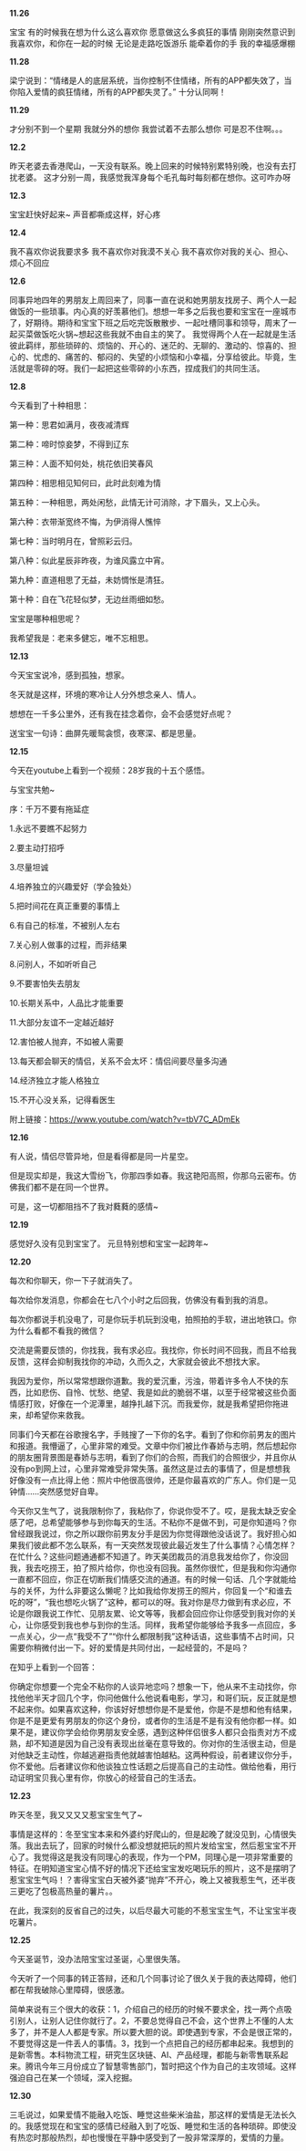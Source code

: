 **11.26** 


宝宝
有的时候我在想为什么这么喜欢你
愿意做这么多疯狂的事情
刚刚突然意识到
我喜欢你，和你在一起的时候
无论是走路吃饭游乐
能牵着你的手
我的幸福感爆棚

**11.28** 


梁宁说到：“情绪是人的底层系统，当你控制不住情绪，所有的APP都失效了，当你陷入爱情的疯狂情绪，所有的APP都失灵了。”
十分认同啊！

**11.29** 

才分别不到一个星期
我就分外的想你
我尝试着不去那么想你
可是忍不住啊。。。

**12.2** 

昨天老婆去香港爬山，一天没有联系。晚上回来的时候特别累特别晚，也没有去打扰老婆。
这才分别一周，我感觉我浑身每个毛孔每时每刻都在想你。这可咋办呀

**12.3** 

宝宝赶快好起来~
声音都嘶成这样，好心疼

**12.4** 

我不喜欢你说我要求多
我不喜欢你对我漠不关心
我不喜欢你对我的关心、担心、烦心不回应

**12.6** 

同事异地四年的男朋友上周回来了，同事一直在说和她男朋友找房子、两个人一起做饭的一些琐事。内心真的好羡慕他们。想想一年多之后我也要和宝宝在一座城市了，好期待。期待和宝宝下班之后吃完饭散散步、一起吐槽同事和领导，周末了一起买菜做饭吃火锅~想起这些我就不由自主的笑了。
我觉得两个人在一起就是生活彼此羁绊，那些琐碎的、烦恼的、开心的、迷茫的、无聊的、激动的、惊喜的、担心的、忧虑的、痛苦的、郁闷的、失望的小烦恼和小幸福，分享给彼此。毕竟，生活就是零碎的呀。我们一起把这些零碎的小东西，捏成我们的共同生活。

**12.8** 

今天看到了十种相思：

第一种：思君如满月，夜夜减清辉

第二种：啼时惊妾梦，不得到辽东

第三种：人面不知何处，桃花依旧笑春风

第四种：相思相见知何曰，此时此刻难为情

第五种：一种相思，两处闲愁，此情无计可消除，才下眉头，又上心头。

第六种：衣带渐宽终不悔，为伊消得人憔悴

第七种：当时明月在，曾照彩云归。

第八种：似此星辰非昨夜，为谁风露立中宵。

第九种：直道相思了无益，未妨惆怅是清狂。

第十种：自在飞花轻似梦，无边丝雨细如愁。

宝宝是哪种相思呢？

我希望我是：老来多健忘，唯不忘相思。

**12.13** 

今天宝宝说冷，感到孤独，想家。

冬天就是这样，环境的寒冷让人分外想念亲人、情人。

想想在一千多公里外，还有我在挂念着你，会不会感觉好点呢？

送宝宝一句诗：曲屏先暖鸳衾惯，夜寒深、都是思量。

**12.15** 

今天在youtube上看到一个视频：28岁我的十五个感悟。

与宝宝共勉~

序：千万不要有拖延症

1.永远不要瞧不起努力 

2.要主动打招呼 

3.尽量坦诚 

4.培养独立的兴趣爱好（学会独处） 

5.把时间花在真正重要的事情上

6.有自己的标准，不被别人左右 

7.关心别人做事的过程，而非结果 

8.问别人，不如听听自己 

9.不要害怕失去朋友 

10.长期关系中，人品比才能重要

11.大部分友谊不一定越近越好 

12.害怕被人抛弃，不如被人需要 

13.每天都会聊天的情侣，关系不会太坏：情侣间要尽量多沟通

14.经济独立才能人格独立 

15.不开心没关系，记得看医生

附上链接：https://www.youtube.com/watch?v=tbV7C_ADmEk

**12.16** 

有人说，情侣尽管异地，但是看得都是同一片星空。

但是现实却是，我这大雪纷飞，你那四季如春。我这艳阳高照，你那乌云密布。仿佛我们都不是在同一个世界。

可是，这一切都阻挡不了我对蕤蕤的感情~

**12.19** 

感觉好久没有见到宝宝了。
元旦特别想和宝宝一起跨年~

**12.20** 

每次和你聊天，你一下子就消失了。

每次给你发消息，你都会在七八个小时之后回我，仿佛没有看到我的消息。

每次你都说手机没电了，可是你玩手机玩到没电，拍照拍的手软，进出地铁口。你为什么看都不看我的微信？

交流是需要反馈的，你找我，我有求必应。我找你，你长时间不回我，而且不给我反馈，这样会抑制我找你的冲动，久而久之，大家就会彼此不想找大家。

我因为爱你，所以常常想跟你道歉。我的爱沉重，污浊，带着许多令人不快的东西，比如悲伤、自怜、忧愁、绝望、我是如此的脆弱不堪，以至于经常被这些负面情感打败，好像在一个泥潭里，越挣扎越下沉。而我爱你，就是我希望把你拖进来，却希望你来救我。

同事们今天都在谷歌搜名字，手贱搜了一下你的名字。看到了你和你前男友的图片和报道。我懵逼了，心里非常的难受。文章中你们被比作春娇与志明，然后想起你的朋友圈背景图是春娇与志明，看到了你们的合照，而我们的合照很少，并且你从没有po到网上过，心里非常难受非常失落。虽然这是过去的事情了，但是想想我好像没有一点比得上他：照片中他很高很帅，还是你最喜欢的广东人。你们是一见钟情……突然感觉好自卑。

今天你又生气了，说我限制你了，我粘你了，你说你受不了。哎，是我太缺乏安全感了吧，总希望能够参与到你每天的生活。不粘你不是做不到，可是你知道吗？你曾经跟我说过，你之所以跟你前男友分手是因为你觉得跟他没话说了。我好担心如果我们彼此都不怎么联系，有一天突然发现彼此最近发生了什么事情？心情怎样？在忙什么？这些问题通通都不知道了。昨天美团裁员的消息我发给你了，你没回我，我去吃捞王，拍了照片给你，你也没有回我。虽然你很忙，但是我和你沟通你一直都不回应，你正在切断我们情感交流的通道。有的时候一句话、几个字就能给与的关怀，为什么非要这么懒呢？比如我给你发捞王的照片，你回复一个“和谁去吃的呀”，“我也想吃火锅了”这种，都可以的呀。我对你是尽力做到有求必应，不论是你跟我说工作忙、见朋友累、论文等等，我都会回应你让你感受到我对你的关心，让你感受到我也参与到你的生活。同样，我希望你能够给予我多一点回应，多一点关心，少一点“我受不了”“你什么都限制我”这种话语，这些事情不占时间，只需要你稍微付出一下。好的爱情是共同付出，一起经营的，不是吗？


在知乎上看到一个回答：

你确定你想要一个完全不粘你的人谈异地恋吗？想象一下，他从来不主动找你，你找他他半天才回几个字，你问他做什么他说看电影，学习，和哥们玩，反正就是想不起来你。如果喜欢这种，你该好好想想你是不是爱他，你是不是想和他有结果，你是不是更爱有男朋友的你这个身份，或者你的生活是不是有没有他你都一样。如果不是，建议你学会给你男朋友安全感，遇到这种伴侣很多人都只会指责对方不成熟，却不知道是因为自己没有表现出丝毫在意导致的。你对你的生活很主动，但是对他缺乏主动性，你越逃避指责他就越害怕越粘。这两种假设，前者建议你分手，你不爱他。后者建议你和他谈独立性话题之后提高自己的主动性。做给他看，用行动证明宝贝我心里有你，你放心的经营自己的生活去。

**12.23** 

昨天冬至，我又又又又惹宝宝生气了~

事情是这样的：冬至宝宝本来和外婆约好爬山的，但是起晚了就没见到，心情很失落。我出去玩了，回家的时候什么都没想就把玩的照片发给宝宝，然后惹宝宝不开心了。我觉得这是我没有同理心的表现，作为一个PM，同理心是一项非常重要的特征。在明知道宝宝心情不好的情况下还给宝宝发吃喝玩乐的照片，这不是摆明了惹宝宝生气吗！？害得宝宝白天被外婆“抛弃”不开心，晚上又被我惹生气，还半夜三更吃了包极高热量的薯片。。

在此，我深刻的反省自己的过失，以后尽最大可能的不惹宝宝生气，不让宝宝半夜吃薯片。

**12.25**

今天圣诞节，没办法陪宝宝过圣诞，心里很失落。

今天听了一个同事的转正答辩，还和几个同事讨论了很久关于我的表达障碍，他们都在帮我破除心里障碍，很感激。

简单来说有三个很大的收获：1，介绍自己的经历的时候不要求全，找一两个点吸引别人，让别人记住你就行了。2，不要总觉得自己不会，这个世界上不懂的人太多了，并不是人人都是专家。所以要大胆的说。即使遇到专家，不会是很正常的，不要觉得这是一件丢人的事情。3，找到一个点把自己的经历都串起来。我想到的是新零售。本科物流工程，研究生区块链、AI、产品经理，都能与新零售联系起来。腾讯今年三月份成立了智慧零售部门，暂时把这个作为自己的主攻领域。这样强迫自己在某一个领域，深入挖掘。

**12.30**

三毛说过，如果爱情不能融入吃饭、睡觉这些柴米油盐，那这样的爱情是无法长久的。我感觉现在和宝宝的感情已经融入到了吃饭、睡觉和生活的各种琐碎。即使没有热恋时那般热烈，却也慢慢在平静中感受到了一股非常深厚的，爱情的力量。
<!--stackedit_data:
eyJoaXN0b3J5IjpbMTU5MTcxMTE1NSwtMjA3MTA3NzE1MCwxMT
M1Mjg3MDkxLC0yMDUwODg2MDg1LC0yMDg1OTAzMjA0LC05OTAy
Mjg1MCwtNTI2NDU0OTcxLC0xMjQ3ODM4NjU2LDE5NTM1OTc1OD
csMTE1MDAyNDE4MV19
-->